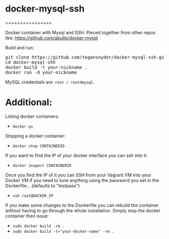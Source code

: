 # docker-mysql-ssh
================

Docker container with Mysql and SSH. Pieced together from other repos like: https://github.com/abulte/docker-mysql

Build and run:
<pre>
git clone https://github.com/tegansnyder/docker-mysql-ssh.git
cd docker-mysql-shh
docker build -t your-nickname .
docker run -d your-nickname
</pre>

MySQL credentials are: `root / root4mysql`.

Additional:
========================

Listing docker containers:
* `docker ps`

Stopping a docker container:
* `docker stop CONTAINERID`

If you want to find the IP of your docker interface you can ssh into it:
* `docker inspect CONTAINERID`

Once you find the IP of it you can SSH from your Vagrant VM into your Docker VM if you need to tune anything using the password you set in the Dockerfile... (defaults to "testpass")
* `ssh root@DOCKER_IP`

If you make some changes to the Dockerfile you can rebuild the container without having to go through the whole installation. Simply stop the docker container then issue:
* `sudo docker build -rm .`
* `sudo docker build -t="your-docker-name" -rm .`

